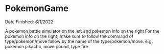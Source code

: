 # PokemonGame

Date Finished: 6/1/2022

A pokemon battle simulator on the left and pokemon info on the right
For the pokemon info on the right, make sure to follow the command of type/pokemon/move follow by the name of the type/pokemon/move. e.g. pokemon pikachu, move pound, type fire
